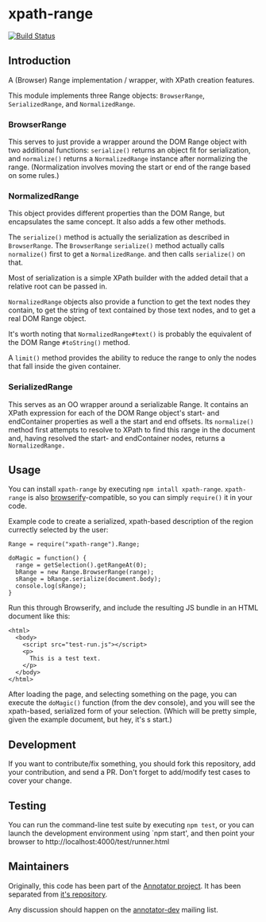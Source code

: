# xpath-range

[![Build Status](https://travis-ci.org/openannotation/xpath-range.svg?branch=master)](https://travis-ci.org/openannotation/xpath-range)

## Introduction

A (Browser) Range implementation / wrapper, with XPath creation features.

This module implements three Range objects: `BrowserRange`, `SerializedRange`, and `NormalizedRange`.

### BrowserRange

This serves to just provide a wrapper around the DOM Range object with two additional functions: `serialize()` returns an object fit for serialization, and `normalize()` returns a `NormalizedRange` instance after normalizing the range. (Normalization involves moving the start or end of the range based on some rules.)

### NormalizedRange

This object provides different properties than the DOM Range, but encapsulates the same concept. It also adds a few other methods.

The `serialize()` method is actually the serialization as described in `BrowserRange`. The `BrowserRange` `serialize()` method actually calls `normalize()` first to get a `NormalizedRange`. and then calls `serialize()` on that.

Most of serialization is a simple XPath builder with the added detail that a relative root can be passed in.

`NormalizedRange` objects also provide a function to get the text nodes they contain, to get the string of text contained by those text nodes, and to get a real DOM Range object.

It's worth noting that `NormalizedRange#text()` is probably the equivalent of the DOM Range `#toString()` method.

A `limit()` method provides the ability to reduce the range to only the nodes that fall inside the given container.

### SerializedRange

This serves as an OO wrapper around a serializable Range. It contains an XPath expression for each of the DOM Range object's start- and endContainer properties as well a the start and end offsets. Its `normalize()` method first attempts to resolve to XPath to find this range in the document and, having resolved the start- and endContainer nodes, returns a `NormalizedRange.`

## Usage

You can install `xpath-range` by executing `npm intall xpath-range`.
`xpath-range` is also [browserify](http://browserify.org/)-compatible, so you can simply `require()` it in your code.

Example code to create a serialized, xpath-based description of the region currectly selected by the user:

```
Range = require("xpath-range").Range;

doMagic = function() {
  range	= getSelection().getRangeAt(0);
  bRange = new Range.BrowserRange(range);
  sRange = bRange.serialize(document.body);
  console.log(sRange);
}
```

Run this through Browserify, and include the resulting JS bundle in an HTML document like this:

```
<html>
  <body>
    <script src="test-run.js"></script>
    <p>
      This is a test text.
    </p>
  </body>
</html>

```

After loading the page, and selecting something on the page, you can execute the `doMagic()` function (from the dev console), and you will see the xpath-based, serialized form of your selection. (Which will be pretty simple, given the example document, but hey, it's s start.)

## Development

If you want to contribute/fix something, you should fork this repository, add your contribution, and send a PR.
Don't forget to add/modify test cases to cover your change.

## Testing

You can run the command-line test suite by executing `npm test`, or you can launch the development environment using `npm start', and then point your browser to http://localhost:4000/test/runner.html

## Maintainers

Originally, this code has been part of the [Annotator project](http://annotatorjs.org/). It has been separated from [it's repository](https://github.com/openannotation/annotator).

Any discussion should happen on the [annotator-dev](https://lists.okfn.org/mailman/listinfo/annotator-dev) mailing list.
